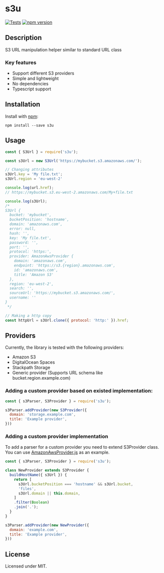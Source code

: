 # s3u
[![Tests](https://github.com/megahertz/s3u/actions/workflows/tests.yml/badge.svg)](https://github.com/megahertz/s3u/actions/workflows/tests.yml)
[![npm version](https://badge.fury.io/js/s3u.svg)](https://badge.fury.io/js/s3u)

## Description

S3 URL manipulation helper similar to standard URL class

### Key features

 - Support different S3 providers
 - Simple and lightweight
 - No dependencies
 - Typescript support

## Installation

Install with [npm](https://npmjs.org/package/s3u):

    npm install --save s3u

## Usage

```js
const { S3Url } = require('s3u');

const s3Url = new S3Url('https://mybucket.s3.amazonaws.com/');

// Changing attributes
s3Url.key = 'My file.txt';
s3Url.region = 'eu-west-2'

console.log(url.href);
// https://mybucket.s3.eu-west-2.amazonaws.com/My+file.txt

console.log(s3Url);
/*
S3Url {
  bucket: 'mybucket',
  bucketPosition: 'hostname',
  domain: 'amazonaws.com',
  error: null,
  hash: '',
  key: 'My file.txt',
  password: '',
  port: '',
  protocol: 'https:',
  provider: AmazonAwsProvider {
    domain: 'amazonaws.com',
    endpoint: 'https://s3.{region}.amazonaws.com',
    id: 'amazonaws.com',
    title: 'Amazon S3'
  },
  region: 'eu-west-2',
  search: '',
  sourceUrl: 'https://mybucket.s3.amazonaws.com/',
  username: ''
}
 */

// Making a http copy
const httpUrl = s3Url.clone({ protocol: 'http:' }).href;
```

## Providers

Currently, the library is tested with the following providers:

 - Amazon S3
 - DigitalOcean Spaces
 - Stackpath Storage
 - Generic provider (Supports URL schema like bucket.region.example.com)

### Adding a custom provider based on existed implementation:

```js
const { s3Parser, S3Provider } = require('s3u');

s3Parser.addProvider(new S3Provider({
  domain: 'storage.example.com',
  title: 'Example provider',
}))
```

### Adding a custom provider implementation

To add a parser for a custom provider you need to extend S3Provider class.
You can use [AmazonAwsProvider.js](src/providers/AmazonAwsProvider.js) as 
an example.

```js
const { s3Parser, S3Provider } = require('s3u');

class NewProvider extends S3Provider {
  buildHostName({ s3Url }) {
    return [
      s3Url.bucketPosition === 'hostname' && s3Url.bucket,
      'files',
      s3Url.domain || this.domain,
    ]
    .filter(Boolean)
    .join('.');
  }
}

s3Parser.addProvider(new NewProvider({
  domain: 'example.com',
  title: 'Example provider',
}))
```

## License

Licensed under MIT.
